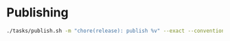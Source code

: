 # Publishing

```bash
./tasks/publish.sh -m "chore(release): publish %v" --exact --conventional-commits --cd-version patch --force-publish=*
```

